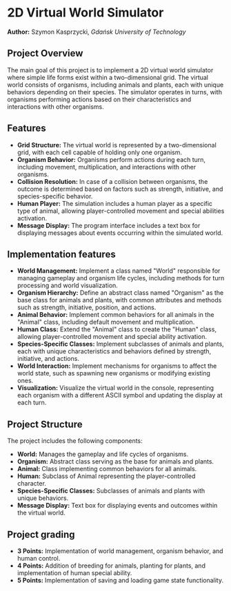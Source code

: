 # 2D Virtual World Simulator

**Author:** Szymon Kasprzycki, _Gdańsk University of Technology_

## Project Overview

The main goal of this project is to implement a 2D virtual world simulator where simple life forms exist within a two-dimensional grid. The virtual world consists of organisms, including animals and plants, each with unique behaviors depending on their species. The simulator operates in turns, with organisms performing actions based on their characteristics and interactions with other organisms.

## Features

- **Grid Structure:** The virtual world is represented by a two-dimensional grid, with each cell capable of holding only one organism.
- **Organism Behavior:** Organisms perform actions during each turn, including movement, multiplication, and interactions with other organisms.
- **Collision Resolution:** In case of a collision between organisms, the outcome is determined based on factors such as strength, initiative, and species-specific behavior.
- **Human Player:** The simulation includes a human player as a specific type of animal, allowing player-controlled movement and special abilities activation.
- **Message Display:** The program interface includes a text box for displaying messages about events occurring within the simulated world.

## Implementation features

- **World Management:** Implement a class named "World" responsible for managing gameplay and organism life cycles, including methods for turn processing and world visualization.
- **Organism Hierarchy:** Define an abstract class named "Organism" as the base class for animals and plants, with common attributes and methods such as strength, initiative, position, and actions.
- **Animal Behavior:** Implement common behaviors for all animals in the "Animal" class, including default movement and multiplication.
- **Human Class:** Extend the "Animal" class to create the "Human" class, allowing player-controlled movement and special ability activation.
- **Species-Specific Classes:** Implement subclasses of animals and plants, each with unique characteristics and behaviors defined by strength, initiative, and actions.
- **World Interaction:** Implement mechanisms for organisms to affect the world state, such as spawning new organisms or modifying existing ones.
- **Visualization:** Visualize the virtual world in the console, representing each organism with a different ASCII symbol and updating the display at each turn.

## Project Structure

The project includes the following components:

- **World:** Manages the gameplay and life cycles of organisms.
- **Organism:** Abstract class serving as the base for animals and plants.
- **Animal:** Class implementing common behaviors for all animals.
- **Human:** Subclass of Animal representing the player-controlled character.
- **Species-Specific Classes:** Subclasses of animals and plants with unique behaviors.
- **Message Display:** Text box for displaying events and outcomes within the virtual world.

## Project grading

- **3 Points:** Implementation of world management, organism behavior, and human control.
- **4 Points:** Addition of breeding for animals, planting for plants, and implementation of human special ability.
- **5 Points:** Implementation of saving and loading game state functionality.
